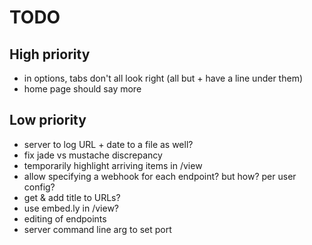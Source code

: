 # TODO

## High priority

- in options, tabs don't all look right (all but + have a line under them)
- home page should say more

## Low priority

- server to log URL + date to a file as well?
- fix jade vs mustache discrepancy
- temporarily highlight arriving items in /view
- allow specifying a webhook for each endpoint?  but how? per user config?
- get & add title to URLs?
- use embed.ly in /view?
- editing of endpoints
- server command line arg to set port
